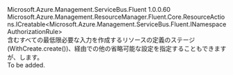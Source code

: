 <Type Name="IWithCreate" FullName="Microsoft.Azure.Management.ServiceBus.Fluent.NamespaceAuthorizationRule.Definition.IWithCreate">
  <TypeSignature Language="C#" Value="public interface IWithCreate : Microsoft.Azure.Management.ResourceManager.Fluent.Core.ResourceActions.ICreatable&lt;Microsoft.Azure.Management.ServiceBus.Fluent.INamespaceAuthorizationRule&gt;" />
  <TypeSignature Language="ILAsm" Value=".class public interface auto ansi abstract IWithCreate implements class Microsoft.Azure.Management.ResourceManager.Fluent.Core.ResourceActions.ICreatable`1&lt;class Microsoft.Azure.Management.ServiceBus.Fluent.INamespaceAuthorizationRule&gt;, class Microsoft.Azure.Management.ResourceManager.Fluent.Core.ResourceActions.IIndexable" />
  <TypeSignature Language="DocId" Value="T:Microsoft.Azure.Management.ServiceBus.Fluent.NamespaceAuthorizationRule.Definition.IWithCreate" />
  <TypeSignature Language="VB.NET" Value="Public Interface IWithCreate&#xA;Implements ICreatable(Of INamespaceAuthorizationRule)" />
  <TypeSignature Language="F#" Value="type IWithCreate = interface&#xA;    interface ICreatable&lt;INamespaceAuthorizationRule&gt;&#xA;    interface IIndexable" />
  <AssemblyInfo>
    <AssemblyName>Microsoft.Azure.Management.ServiceBus.Fluent</AssemblyName>
    <AssemblyVersion>1.0.0.60</AssemblyVersion>
  </AssemblyInfo>
  <Interfaces>
    <Interface>
      <InterfaceName>Microsoft.Azure.Management.ResourceManager.Fluent.Core.ResourceActions.ICreatable&lt;Microsoft.Azure.Management.ServiceBus.Fluent.INamespaceAuthorizationRule&gt;</InterfaceName>
    </Interface>
  </Interfaces>
  <Docs>
    <summary>
            含むすべての最低限必要な入力を作成するリソースの定義のステージ (WithCreate.create())、経由での他の省略可能な設定を指定することもできますが、します。
            </summary>
    <remarks>To be added.</remarks>
  </Docs>
  <Members />
</Type>